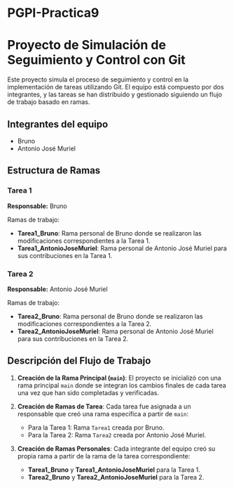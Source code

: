 # PGPI-Practica9

# Proyecto de Simulación de Seguimiento y Control con Git

Este proyecto simula el proceso de seguimiento y control en la implementación de tareas utilizando Git. El equipo está compuesto por dos integrantes, y las tareas se han distribuido y gestionado siguiendo un flujo de trabajo basado en ramas.

## Integrantes del equipo
- Bruno
- Antonio José Muriel

## Estructura de Ramas

### Tarea 1
**Responsable:** Bruno

Ramas de trabajo:
- **Tarea1_Bruno**: Rama personal de Bruno donde se realizaron las modificaciones correspondientes a la Tarea 1.
- **Tarea1_AntonioJoseMuriel**: Rama personal de Antonio José Muriel para sus contribuciones en la Tarea 1.

### Tarea 2
**Responsable:** Antonio José Muriel

Ramas de trabajo:
- **Tarea2_Bruno**: Rama personal de Bruno donde se realizaron las modificaciones correspondientes a la Tarea 2.
- **Tarea2_AntonioJoseMuriel**: Rama personal de Antonio José Muriel para sus contribuciones en la Tarea 2.

## Descripción del Flujo de Trabajo

1. **Creación de la Rama Principal (`main`)**: El proyecto se inicializó con una rama principal `main` donde se integran los cambios finales de cada tarea una vez que han sido completadas y verificadas.

2. **Creación de Ramas de Tarea**: Cada tarea fue asignada a un responsable que creó una rama específica a partir de `main`:
   - Para la Tarea 1: Rama `Tarea1` creada por Bruno.
   - Para la Tarea 2: Rama `Tarea2` creada por Antonio José Muriel.

3. **Creación de Ramas Personales**: Cada integrante del equipo creó su propia rama a partir de la rama de la tarea correspondiente:
   - **Tarea1_Bruno** y **Tarea1_AntonioJoseMuriel** para la Tarea 1.
   - **Tarea2_Bruno** y **Tarea2_AntonioJoseMuriel** para la Tarea 2.
